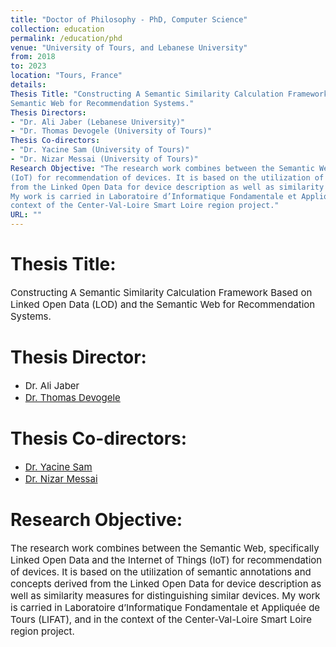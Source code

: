 ```yaml
---
title: "Doctor of Philosophy - PhD, Computer Science"
collection: education
permalink: /education/phd
venue: "University of Tours, and Lebanese University"
from: 2018
to: 2023
location: "Tours, France"
details:
Thesis Title: "Constructing A Semantic Similarity Calculation Framework Based on Linked Open Data (LOD) and the
Semantic Web for Recommendation Systems."
Thesis Directors:
- "Dr. Ali Jaber (Lebanese University)"
- "Dr. Thomas Devogele (University of Tours)"
Thesis Co-directors:
- "Dr. Yacine Sam (University of Tours)"
- "Dr. Nizar Messai (University of Tours)"
Research Objective: "The research work combines between the Semantic Web, specifically Linked Open Data and the Internet of Things
(IoT) for recommendation of devices. It is based on the utilization of semantic annotations and concepts derived
from the Linked Open Data for device description as well as similarity measures for distinguishing similar devices.
My work is carried in Laboratoire d’Informatique Fondamentale et Appliquée de Tours (LIFAT), and in the
context of the Center-Val-Loire Smart Loire region project."
URL: ""
---
```


# Thesis Title:
<span style="font-size: 15px;">
Constructing A Semantic Similarity Calculation Framework Based on Linked Open Data (LOD) and the
Semantic Web for Recommendation Systems.
</span>

# Thesis Director:

-  <span style="font-size: 15px;"> Dr. Ali Jaber </span>
-  <span style="font-size: 15px;"> [Dr. Thomas Devogele](https://scholar.google.com/citations?user=dpiIzykAAAAJ&hl=fr) </span>
  

# Thesis Co-directors:

- <span style="font-size: 15px;"> [Dr. Yacine Sam](https://www.univ-tours.fr/annuaire/m-yacine-sam) </span>
- <span style="font-size: 15px;"> [Dr. Nizar Messai](https://www.univ-tours.fr/annuaire/m-nizar-messai) </span>

# Research Objective:
<span style="font-size: 15px;">
The research work combines between the Semantic Web, specifically Linked Open Data and the Internet of Things
(IoT) for recommendation of devices. It is based on the utilization of semantic annotations and concepts derived
from the Linked Open Data for device description as well as similarity measures for distinguishing similar devices.
My work is carried in Laboratoire d’Informatique Fondamentale et Appliquée de Tours (LIFAT), and in the
context of the Center-Val-Loire Smart Loire region project.
</span>
